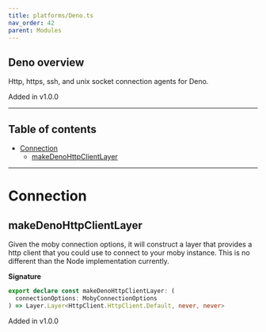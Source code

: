 ```yaml
---
title: platforms/Deno.ts
nav_order: 42
parent: Modules
---
```


## Deno overview

Http, https, ssh, and unix socket connection agents for Deno.

Added in v1.0.0

---

<h2 class="text-delta">Table of contents</h2>

- [Connection](#connection)
  - [makeDenoHttpClientLayer](#makedenohttpclientlayer)

---

# Connection

## makeDenoHttpClientLayer

Given the moby connection options, it will construct a layer that provides a
http client that you could use to connect to your moby instance. This is no
different than the Node implementation currently.

**Signature**

```ts
export declare const makeDenoHttpClientLayer: (
  connectionOptions: MobyConnectionOptions
) => Layer.Layer<HttpClient.HttpClient.Default, never, never>
```

Added in v1.0.0
